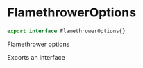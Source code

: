 # FlamethrowerOptions

```js
export interface FlamethrowerOptions{}
```

Flamethrower options

Exports an interface

